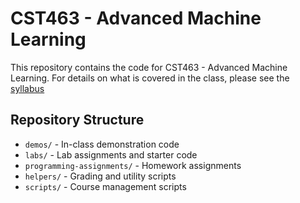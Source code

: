 # CST463 - Advanced Machine Learning

This repository contains the code for CST463 - Advanced Machine Learning.
For details on what is covered in the class, please see the [syllabus](syllabus.md)

## Repository Structure

- `demos/` - In-class demonstration code
- `labs/` - Lab assignments and starter code
- `programming-assignments/` - Homework assignments
- `helpers/` - Grading and utility scripts
- `scripts/` - Course management scripts
